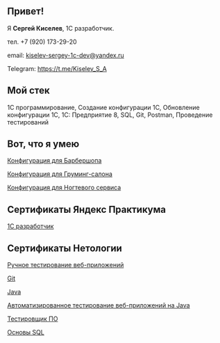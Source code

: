 ## Привет!

Я **Сергей Киселев**, 1С разработчик.

тел. +7 (920) 173-29-20

email: kiselev-sergey-1c-dev@yandex.ru

Telegram: https://t.me/Kiselev_S_A

## Мой стек

1С программирование, Создание конфигурации 1С, Обновление конфигурации 1С, 1С: Предприятие 8, SQL, Git, Postman, Проведение тестирований

## Вот, что я умею

[Конфигурация для Барбершопа](https://github.com/kiselev-sergey-1c-dev/kiselev-sergey-1c-dev/blob/main/1Cv8.dt)

[Конфигурация для Груминг-салона](https://github.com/kiselev-sergey-1c-dev/kiselev-sergey-1c-dev/blob/main/1Cv8_(1).dt)

[Конфигурация для Ногтевого сервиса](https://github.com/kiselev-sergey-1c-dev/kiselev-sergey-1c-dev/blob/main/1Cv8_(2).dt)

## Сертификаты Яндекс Практикума

[1C разработчик](https://github.com/kiselev-sergey-1c-dev/kiselev-sergey-1c-dev/blob/main/Диплом.pdf)

## Сертификаты Нетологии

[Ручное тестирование веб-приложений](https://github.com/kiselev-sergey-1c-dev/kiselev-sergey-1c-dev/blob/main/certificate.pdf) 

[Git](https://github.com/kiselev-sergey-1c-dev/kiselev-sergey-1c-dev/blob/main/certificate_(1).pdf) 

[Java](https://github.com/kiselev-sergey-1c-dev/kiselev-sergey-1c-dev/blob/main/certificate_(2).pdf) 

[Автоматизированное тестирование веб-приложений на Java](https://github.com/kiselev-sergey-1c-dev/kiselev-sergey-1c-dev/blob/main/certificate_(3).pdf)

[Тестировщик ПО](https://github.com/kiselev-sergey-1c-dev/kiselev-sergey-1c-dev/blob/main/certificate_(4).pdf)

[Основы SQL](https://github.com/kiselev-sergey-1c-dev/kiselev-sergey-1c-dev/blob/main/certificate_(5).pdf)
